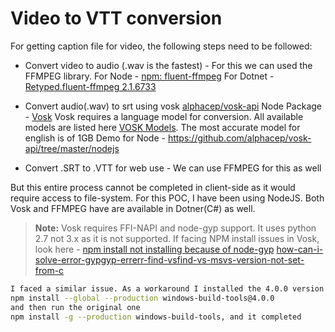 # Video to VTT conversion

For getting caption file for video, the following steps need to be followed:

- Convert video to audio (.wav is the fastest) - For this we can used the FFMPEG library.
For Node - [npm: fluent-ffmpeg](https://www.npmjs.com/package/fluent-ffmpeg)
For Dotnet - [Retyped.fluent-ffmpeg 2.1.6733](https://www.nuget.org/packages/Retyped.fluent-ffmpeg)

- Convert audio(.wav) to srt using vosk [alphacep/vosk-api](https://github.com/alphacep/vosk-api/)
Node Package - [Vosk](https://www.npmjs.com/package/vosk)
Vosk requires a language model for conversion. All available models are listed here [VOSK Models](https://alphacephei.com/vosk/models).
The most accurate model for english is of 1GB
Demo for Node - <https://github.com/alphacep/vosk-api/tree/master/nodejs>

- Convert .SRT to .VTT for web use - We can use FFMPEG for this as well

But this entire process cannot be completed in client-side as it would require access to file-system.
For this POC, I have been using NodeJS.
Both Vosk and FFMPEG have are available in Dotner(C#) as well.

> **Note:**
Vosk requires FFI-NAPI and node-gyp support. It uses python 2.7 not 3.x as it is not supported.
If facing NPM install issues in Vosk, look here -
[npm install not installing because of node-gyp](https://stackoverflow.com/a/57763427/7649033)
[how-can-i-solve-error-gypgyp-errerr-find-vsfind-vs-msvs-version-not-set-from-c](https://stackoverflow.com/a/59882818/7649033)

```sh
I faced a similar issue. As a workaround I installed the 4.0.0 version
npm install --global --production windows-build-tools@4.0.0
and then run the original one
npm install -g --production windows-build-tools, and it completed
```
